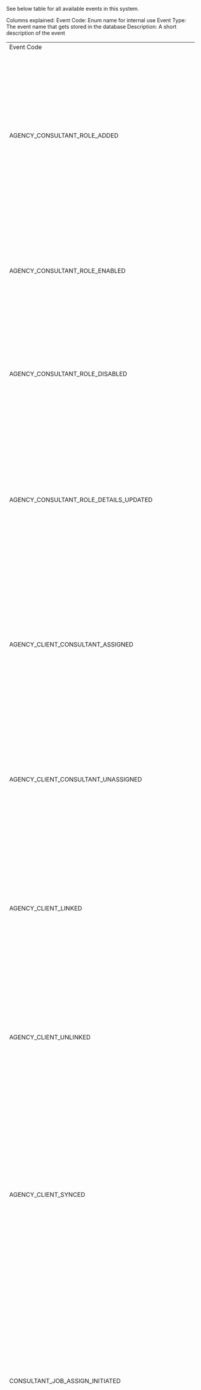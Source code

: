 See below table for all available events in this system.

Columns explained:
Event Code: Enum name for internal use
Event Type: The event name that gets stored in the database
Description: A short description of the event

<!--DATA_START-->
<table><tr><td> Event Code </td><td> Event Type </td><td> Event Data </td><td> Event Aggregate </td><td> Description </td></tr> 
<tr><td> AGENCY_CONSULTANT_ROLE_ADDED </td><td> AgencyConsultantRoleAdded </td><td> 

```json
{
  "type": "object",
  "properties": {
    "_id": {
      "type": "string"
    },
    "name": {
      "type": "string"
    },
    "description": {
      "type": "string"
    },
    "max_consultants": {
      "type": "number"
    }
  },
  "required": [
    "_id",
    "name",
    "description",
    "max_consultants"
  ],
  "additionalProperties": false
}
```

 </td><td> 

```json
{
  "type": "object",
  "additionalProperties": {
    "type": "string"
  },
  "properties": {
    "agency_id": {
      "type": "string"
    }
  },
  "required": [
    "agency_id"
  ]
}
```

 </td><td> The Agency Consultant Role has been created </td></tr>
<tr><td> AGENCY_CONSULTANT_ROLE_ENABLED </td><td> AgencyConsultantRoleEnabled </td><td> 

```json
{
  "type": "object",
  "properties": {
    "_id": {
      "type": "string"
    }
  },
  "required": [
    "_id"
  ],
  "additionalProperties": false
}
```

 </td><td> 

```json
{
  "type": "object",
  "additionalProperties": {
    "type": "string"
  },
  "properties": {
    "agency_id": {
      "type": "string"
    }
  },
  "required": [
    "agency_id"
  ]
}
```

 </td><td> The Agency Consultant Role has been enabled </td></tr>
<tr><td> AGENCY_CONSULTANT_ROLE_DISABLED </td><td> AgencyConsultantRoleDisabled </td><td> 

```json
{
  "type": "object",
  "properties": {
    "_id": {
      "type": "string"
    }
  },
  "required": [
    "_id"
  ],
  "additionalProperties": false
}
```

 </td><td> 

```json
{
  "type": "object",
  "additionalProperties": {
    "type": "string"
  },
  "properties": {
    "agency_id": {
      "type": "string"
    }
  },
  "required": [
    "agency_id"
  ]
}
```

 </td><td> The Agency Consultant Role has been disabled </td></tr>
<tr><td> AGENCY_CONSULTANT_ROLE_DETAILS_UPDATED </td><td> AgencyConsultantRoleDetailsUpdated </td><td> 

```json
{
  "type": "object",
  "properties": {
    "_id": {
      "type": "string"
    },
    "name": {
      "type": "string"
    },
    "description": {
      "type": "string"
    },
    "max_consultants": {
      "type": "number"
    }
  },
  "required": [
    "_id"
  ],
  "additionalProperties": false
}
```

 </td><td> 

```json
{
  "type": "object",
  "additionalProperties": {
    "type": "string"
  },
  "properties": {
    "agency_id": {
      "type": "string"
    }
  },
  "required": [
    "agency_id"
  ]
}
```

 </td><td> The Agency Consultant Role has been updated </td></tr>
<tr><td> AGENCY_CLIENT_CONSULTANT_ASSIGNED </td><td> AgencyClientConsultantAssigned </td><td> 

```json
{
  "type": "object",
  "properties": {
    "_id": {
      "type": "string"
    },
    "consultant_role_id": {
      "type": "string"
    },
    "consultant_id": {
      "type": "string"
    }
  },
  "required": [
    "_id",
    "consultant_role_id",
    "consultant_id"
  ],
  "additionalProperties": false
}
```

 </td><td> 

```json
{
  "type": "object",
  "properties": {
    "agency_id": {
      "type": "string"
    },
    "client_id": {
      "type": "string"
    }
  },
  "required": [
    "agency_id",
    "client_id"
  ],
  "additionalProperties": {
    "type": "string"
  }
}
```

 </td><td> The Agency Client Consultant has been assigned </td></tr>
<tr><td> AGENCY_CLIENT_CONSULTANT_UNASSIGNED </td><td> AgencyClientConsultantUnassigned </td><td> 

```json
{
  "type": "object",
  "properties": {
    "_id": {
      "type": "string"
    }
  },
  "required": [
    "_id"
  ],
  "additionalProperties": false
}
```

 </td><td> 

```json
{
  "type": "object",
  "properties": {
    "agency_id": {
      "type": "string"
    },
    "client_id": {
      "type": "string"
    }
  },
  "required": [
    "agency_id",
    "client_id"
  ],
  "additionalProperties": {
    "type": "string"
  }
}
```

 </td><td> The Agency Client Consultant has been unassigned </td></tr>
<tr><td> AGENCY_CLIENT_LINKED </td><td> AgencyClientLinked </td><td> 

```json
{
  "type": "object",
  "properties": {
    "client_type": {
      "type": "string"
    },
    "organisation_id": {
      "type": "string"
    },
    "site_id": {
      "type": "string"
    }
  },
  "required": [
    "client_type"
  ],
  "additionalProperties": false
}
```

 </td><td> 

```json
{
  "type": "object",
  "properties": {
    "agency_id": {
      "type": "string"
    },
    "client_id": {
      "type": "string"
    }
  },
  "required": [
    "agency_id",
    "client_id"
  ],
  "additionalProperties": {
    "type": "string"
  }
}
```

 </td><td> The Agency Client was linked </td></tr>
<tr><td> AGENCY_CLIENT_UNLINKED </td><td> AgencyClientUnLinked </td><td> 

```json
{
  "type": "object",
  "properties": {
    "client_type": {
      "type": "string"
    },
    "organisation_id": {
      "type": "string"
    },
    "site_id": {
      "type": "string"
    }
  },
  "required": [
    "client_type"
  ],
  "additionalProperties": false
}
```

 </td><td> 

```json
{
  "type": "object",
  "properties": {
    "agency_id": {
      "type": "string"
    },
    "client_id": {
      "type": "string"
    }
  },
  "required": [
    "agency_id",
    "client_id"
  ],
  "additionalProperties": {
    "type": "string"
  }
}
```

 </td><td> The Agency Client was unlinked, does not indicate a deletion </td></tr>
<tr><td> AGENCY_CLIENT_SYNCED </td><td> AgencyClientSynced </td><td> 

```json
{
  "type": "object",
  "properties": {
    "client_type": {
      "type": "string"
    },
    "linked": {
      "type": "boolean"
    },
    "linked_at": {
      "type": "string",
      "format": "date-time"
    },
    "organisation_id": {
      "type": "string"
    },
    "site_id": {
      "type": "string"
    }
  },
  "required": [
    "client_type",
    "linked",
    "linked_at"
  ],
  "additionalProperties": false
}
```

 </td><td> 

```json
{
  "type": "object",
  "properties": {
    "agency_id": {
      "type": "string"
    },
    "client_id": {
      "type": "string"
    }
  },
  "required": [
    "agency_id",
    "client_id"
  ],
  "additionalProperties": {
    "type": "string"
  }
}
```

 </td><td> Sync event to move data from legacy application to microservice </td></tr>
<tr><td> CONSULTANT_JOB_ASSIGN_INITIATED </td><td> ConsultantJobAssignInitiated </td><td> 

```json
{
  "type": "object",
  "properties": {
    "_id": {
      "type": "string"
    },
    "consultant_id": {
      "type": "string"
    },
    "consultant_role_id": {
      "type": "string"
    },
    "client_ids": {
      "type": "array",
      "items": {
        "type": "string"
      }
    }
  },
  "required": [
    "_id",
    "consultant_id",
    "consultant_role_id",
    "client_ids"
  ],
  "additionalProperties": false
}
```

 </td><td> 

```json
{
  "type": "object",
  "properties": {
    "agency_id": {
      "type": "string"
    },
    "name": {
      "type": "string",
      "const": "consultant_job"
    }
  },
  "required": [
    "agency_id",
    "name"
  ],
  "additionalProperties": {
    "type": "string"
  }
}
```

 </td><td> Initiate a job to assign a consultant to multiple clients for an agency </td></tr>
<tr><td> CONSULTANT_JOB_ASSIGN_COMPLETED </td><td> ConsultantJobAssignCompleted </td><td> 

```json
{
  "type": "object",
  "properties": {
    "_id": {
      "type": "string"
    }
  },
  "required": [
    "_id"
  ],
  "additionalProperties": false
}
```

 </td><td> 

```json
{
  "type": "object",
  "properties": {
    "agency_id": {
      "type": "string"
    },
    "name": {
      "type": "string",
      "const": "consultant_job"
    }
  },
  "required": [
    "agency_id",
    "name"
  ],
  "additionalProperties": {
    "type": "string"
  }
}
```

 </td><td> Job assigning a consultant to multiple clients for an agency has completed </td></tr>
<tr><td> CONSULTANT_JOB_PROCESS_STARTED </td><td> ConsultantJobProcessStarted </td><td> 

```json
{
  "type": "object",
  "properties": {
    "estimated_count": {
      "type": "number"
    }
  },
  "required": [
    "estimated_count"
  ],
  "additionalProperties": false
}
```

 </td><td> 

```json
{
  "type": "object",
  "properties": {
    "agency_id": {
      "type": "string"
    },
    "name": {
      "type": "string",
      "const": "consultant_job_process"
    },
    "job_id": {
      "type": "string"
    }
  },
  "required": [
    "agency_id",
    "job_id",
    "name"
  ],
  "additionalProperties": {
    "type": "string"
  }
}
```

 </td><td> Background process for consultant job is started </td></tr>
<tr><td> CONSULTANT_JOB_PROCESS_ITEM_SUCCEEDED </td><td> ConsultantJobProcessItemSucceeded </td><td> 

```json
{
  "type": "object",
  "properties": {
    "client_id": {
      "type": "string"
    },
    "consultant_role_id": {
      "type": "string"
    }
  },
  "required": [
    "client_id"
  ],
  "additionalProperties": false
}
```

 </td><td> 

```json
{
  "type": "object",
  "properties": {
    "agency_id": {
      "type": "string"
    },
    "name": {
      "type": "string",
      "const": "consultant_job_process"
    },
    "job_id": {
      "type": "string"
    }
  },
  "required": [
    "agency_id",
    "job_id",
    "name"
  ],
  "additionalProperties": {
    "type": "string"
  }
}
```

 </td><td> Background process for consultant job is succeeded for one client </td></tr>
<tr><td> CONSULTANT_JOB_PROCESS_ITEM_FAILED </td><td> ConsultantJobProcessItemFailed </td><td> 

```json
{
  "type": "object",
  "properties": {
    "client_id": {
      "type": "string"
    },
    "consultant_role_id": {
      "type": "string"
    },
    "errors": {
      "type": "array",
      "items": {
        "$ref": "#/definitions/EventStoreEncodedErrorInterface"
      }
    }
  },
  "required": [
    "client_id",
    "errors"
  ],
  "additionalProperties": false
}
```

 </td><td> 

```json
{
  "type": "object",
  "properties": {
    "agency_id": {
      "type": "string"
    },
    "name": {
      "type": "string",
      "const": "consultant_job_process"
    },
    "job_id": {
      "type": "string"
    }
  },
  "required": [
    "agency_id",
    "job_id",
    "name"
  ],
  "additionalProperties": {
    "type": "string"
  }
}
```

 </td><td> Background process for consultant job is failed for one client </td></tr>
<tr><td> CONSULTANT_JOB_PROCESS_COMPLETED </td><td> ConsultantJobProcessCompleted </td><td> 

```json
{
  "type": "object",
  "additionalProperties": false,
  "properties": {}
}
```

 </td><td> 

```json
{
  "type": "object",
  "properties": {
    "agency_id": {
      "type": "string"
    },
    "name": {
      "type": "string",
      "const": "consultant_job_process"
    },
    "job_id": {
      "type": "string"
    }
  },
  "required": [
    "agency_id",
    "job_id",
    "name"
  ],
  "additionalProperties": {
    "type": "string"
  }
}
```

 </td><td> Background process for consultant job is completed </td></tr>
<tr><td> CONSULTANT_JOB_UNASSIGN_INITIATED </td><td> ConsultantJobUnassignInitiated </td><td> 

```json
{
  "type": "object",
  "properties": {
    "_id": {
      "type": "string"
    },
    "consultant_id": {
      "type": "string"
    },
    "consultant_role_id": {
      "type": "string"
    },
    "client_ids": {
      "type": "array",
      "items": {
        "type": "string"
      }
    }
  },
  "required": [
    "_id",
    "consultant_id"
  ],
  "additionalProperties": false
}
```

 </td><td> 

```json
{
  "type": "object",
  "properties": {
    "agency_id": {
      "type": "string"
    },
    "name": {
      "type": "string",
      "const": "consultant_job"
    }
  },
  "required": [
    "agency_id",
    "name"
  ],
  "additionalProperties": {
    "type": "string"
  }
}
```

 </td><td> Initiate a job to unassign a consultant from multiple clients for an agency </td></tr>
<tr><td> CONSULTANT_JOB_UNASSIGN_COMPLETED </td><td> ConsultantJobUnassignCompleted </td><td> 

```json
{
  "type": "object",
  "properties": {
    "_id": {
      "type": "string"
    }
  },
  "required": [
    "_id"
  ],
  "additionalProperties": false
}
```

 </td><td> 

```json
{
  "type": "object",
  "properties": {
    "agency_id": {
      "type": "string"
    },
    "name": {
      "type": "string",
      "const": "consultant_job"
    }
  },
  "required": [
    "agency_id",
    "name"
  ],
  "additionalProperties": {
    "type": "string"
  }
}
```

 </td><td> Job unassigning a consultant from multiple clients for an agency has completed </td></tr>
<tr><td> CONSULTANT_JOB_TRANSFER_INITIATED </td><td> ConsultantJobTransferInitiated </td><td> 

```json
{
  "type": "object",
  "properties": {
    "_id": {
      "type": "string"
    },
    "from_consultant_id": {
      "type": "string"
    },
    "to_consultant_id": {
      "type": "string"
    },
    "consultant_role_id": {
      "type": "string"
    },
    "client_ids": {
      "type": "array",
      "items": {
        "type": "string"
      }
    }
  },
  "required": [
    "_id",
    "from_consultant_id",
    "to_consultant_id"
  ],
  "additionalProperties": false
}
```

 </td><td> 

```json
{
  "type": "object",
  "properties": {
    "agency_id": {
      "type": "string"
    },
    "name": {
      "type": "string",
      "const": "consultant_job"
    }
  },
  "required": [
    "agency_id",
    "name"
  ],
  "additionalProperties": {
    "type": "string"
  }
}
```

 </td><td> Initiate a job to transfer clients from a consultant to another consultant for an agency </td></tr>
<tr><td> CONSULTANT_JOB_TRANSFER_COMPLETED </td><td> ConsultantJobTransferCompleted </td><td> 

```json
{
  "type": "object",
  "properties": {
    "_id": {
      "type": "string"
    }
  },
  "required": [
    "_id"
  ],
  "additionalProperties": false
}
```

 </td><td> 

```json
{
  "type": "object",
  "properties": {
    "agency_id": {
      "type": "string"
    },
    "name": {
      "type": "string",
      "const": "consultant_job"
    }
  },
  "required": [
    "agency_id",
    "name"
  ],
  "additionalProperties": {
    "type": "string"
  }
}
```

 </td><td> transfer clients of a consultant to another consultant for an agency has completed </td></tr>
<tr><td> AGENCY_CLIENT_CREDIT_PAYMENT_TERM_APPLIED </td><td> AgencyClientCreditPaymentTermApplied </td><td> 

```json
{
  "type": "object",
  "additionalProperties": false,
  "properties": {}
}
```

 </td><td> 

```json
{
  "type": "object",
  "properties": {
    "agency_id": {
      "type": "string"
    },
    "name": {
      "type": "string",
      "const": "payment_term"
    },
    "client_id": {
      "type": "string"
    }
  },
  "required": [
    "agency_id",
    "client_id",
    "name"
  ],
  "additionalProperties": {
    "type": "string"
  }
}
```

 </td><td> credit payment term is applied to agency client </td></tr>
<tr><td> AGENCY_CLIENT_CREDIT_PAYMENT_TERM_INHERITED </td><td> AgencyClientCreditPaymentTermInherited </td><td> 

```json
{
  "type": "object",
  "additionalProperties": false,
  "properties": {}
}
```

 </td><td> 

```json
{
  "type": "object",
  "properties": {
    "agency_id": {
      "type": "string"
    },
    "name": {
      "type": "string",
      "const": "payment_term"
    },
    "client_id": {
      "type": "string"
    }
  },
  "required": [
    "agency_id",
    "client_id",
    "name"
  ],
  "additionalProperties": {
    "type": "string"
  }
}
```

 </td><td> credit payment term for agency client is inherited from the parent </td></tr>
<tr><td> AGENCY_CLIENT_PAY_IN_ADVANCE_PAYMENT_TERM_APPLIED </td><td> AgencyClientPayInAdvancePaymentTermApplied </td><td> 

```json
{
  "type": "object",
  "additionalProperties": false,
  "properties": {}
}
```

 </td><td> 

```json
{
  "type": "object",
  "properties": {
    "agency_id": {
      "type": "string"
    },
    "name": {
      "type": "string",
      "const": "payment_term"
    },
    "client_id": {
      "type": "string"
    }
  },
  "required": [
    "agency_id",
    "client_id",
    "name"
  ],
  "additionalProperties": {
    "type": "string"
  }
}
```

 </td><td> pay-in-advance payment term is applied to agency client </td></tr>
<tr><td> AGENCY_CLIENT_PAY_IN_ADVANCE_PAYMENT_TERM_INHERITED </td><td> AgencyClientPayInAdvancePaymentTermInherited </td><td> 

```json
{
  "type": "object",
  "additionalProperties": false,
  "properties": {}
}
```

 </td><td> 

```json
{
  "type": "object",
  "properties": {
    "agency_id": {
      "type": "string"
    },
    "name": {
      "type": "string",
      "const": "payment_term"
    },
    "client_id": {
      "type": "string"
    }
  },
  "required": [
    "agency_id",
    "client_id",
    "name"
  ],
  "additionalProperties": {
    "type": "string"
  }
}
```

 </td><td> pay-in-advance payment term for agency client is inherited from the parent </td></tr>
<tr><td> AGENCY_CLIENT_EMPTY_PAYMENT_TERM_INHERITED </td><td> AgencyClientEmptyPaymentTermInherited </td><td> 

```json
{
  "type": "object",
  "additionalProperties": false,
  "properties": {}
}
```

 </td><td> 

```json
{
  "type": "object",
  "properties": {
    "agency_id": {
      "type": "string"
    },
    "name": {
      "type": "string",
      "const": "payment_term"
    },
    "client_id": {
      "type": "string"
    }
  },
  "required": [
    "agency_id",
    "client_id",
    "name"
  ],
  "additionalProperties": {
    "type": "string"
  }
}
```

 </td><td> empty payment term for agency client is inherited from the parent since no payment term was set on the parent </td></tr>
<tr><td> AGENCY_CLIENT_INHERITANCE_PROCESS_STARTED </td><td> AgencyClientInheritanceProcessStarted </td><td> 

```json
{
  "type": "object",
  "properties": {
    "estimated_count": {
      "type": "number"
    }
  },
  "required": [
    "estimated_count"
  ],
  "additionalProperties": false
}
```

 </td><td> 

```json
{
  "type": "object",
  "properties": {
    "agency_id": {
      "type": "string"
    },
    "name": {
      "type": "string",
      "const": "client_inheritance_process"
    },
    "job_id": {
      "type": "string"
    }
  },
  "required": [
    "agency_id",
    "job_id",
    "name"
  ],
  "additionalProperties": {
    "type": "string"
  }
}
```

 </td><td> Background process for agency client inheritance is started </td></tr>
<tr><td> AGENCY_CLIENT_INHERITANCE_PROCESS_ITEM_SUCCEEDED </td><td> AgencyClientInheritanceProcessItemSucceeded </td><td> 

```json
{
  "type": "object",
  "properties": {
    "client_id": {
      "type": "string"
    }
  },
  "required": [
    "client_id"
  ],
  "additionalProperties": false
}
```

 </td><td> 

```json
{
  "type": "object",
  "properties": {
    "agency_id": {
      "type": "string"
    },
    "name": {
      "type": "string",
      "const": "client_inheritance_process"
    },
    "job_id": {
      "type": "string"
    }
  },
  "required": [
    "agency_id",
    "job_id",
    "name"
  ],
  "additionalProperties": {
    "type": "string"
  }
}
```

 </td><td> Background process for agency client inheritance is succeeded for one client </td></tr>
<tr><td> AGENCY_CLIENT_INHERITANCE_PROCESS_ITEM_FAILED </td><td> AgencyClientInheritanceProcessItemFailed </td><td> 

```json
{
  "type": "object",
  "properties": {
    "client_id": {
      "type": "string"
    },
    "errors": {
      "type": "array",
      "items": {
        "$ref": "#/definitions/EventStoreEncodedErrorInterface"
      }
    }
  },
  "required": [
    "client_id",
    "errors"
  ],
  "additionalProperties": false
}
```

 </td><td> 

```json
{
  "type": "object",
  "properties": {
    "agency_id": {
      "type": "string"
    },
    "name": {
      "type": "string",
      "const": "client_inheritance_process"
    },
    "job_id": {
      "type": "string"
    }
  },
  "required": [
    "agency_id",
    "job_id",
    "name"
  ],
  "additionalProperties": {
    "type": "string"
  }
}
```

 </td><td> Background process for agency client inheritance is failed for one client </td></tr>
<tr><td> AGENCY_CLIENT_INHERITANCE_PROCESS_COMPLETED </td><td> AgencyClientInheritanceProcessCompleted </td><td> 

```json
{
  "type": "object",
  "additionalProperties": false,
  "properties": {}
}
```

 </td><td> 

```json
{
  "type": "object",
  "properties": {
    "agency_id": {
      "type": "string"
    },
    "name": {
      "type": "string",
      "const": "client_inheritance_process"
    },
    "job_id": {
      "type": "string"
    }
  },
  "required": [
    "agency_id",
    "job_id",
    "name"
  ],
  "additionalProperties": {
    "type": "string"
  }
}
```

 </td><td> Background process for agency client inheritance is completed </td></tr>
<tr><td> AGENCY_CLIENT_APPLY_PAYMENT_TERM_INITIATED </td><td> AgencyClientApplyPaymentTermInitiated </td><td> 

```json
{
  "type": "object",
  "properties": {
    "_id": {
      "type": "string"
    },
    "term": {
      "type": "string"
    },
    "client_id": {
      "type": "string"
    }
  },
  "required": [
    "_id",
    "term",
    "client_id"
  ],
  "additionalProperties": false
}
```

 </td><td> 

```json
{
  "type": "object",
  "properties": {
    "agency_id": {
      "type": "string"
    },
    "name": {
      "type": "string",
      "const": "organisation_job"
    },
    "organisation_id": {
      "type": "string"
    }
  },
  "required": [
    "agency_id",
    "name",
    "organisation_id"
  ],
  "additionalProperties": {
    "type": "string"
  }
}
```

 </td><td> Applying payment term is initiated for the agency client </td></tr>
<tr><td> AGENCY_CLIENT_APPLY_PAYMENT_TERM_INHERITANCE_INITIATED </td><td> AgencyClientApplyPaymentTermInheritanceInitiated </td><td> 

```json
{
  "type": "object",
  "properties": {
    "_id": {
      "type": "string"
    },
    "client_id": {
      "type": "string"
    }
  },
  "required": [
    "_id",
    "client_id"
  ],
  "additionalProperties": false
}
```

 </td><td> 

```json
{
  "type": "object",
  "properties": {
    "agency_id": {
      "type": "string"
    },
    "name": {
      "type": "string",
      "const": "organisation_job"
    },
    "organisation_id": {
      "type": "string"
    }
  },
  "required": [
    "agency_id",
    "name",
    "organisation_id"
  ],
  "additionalProperties": {
    "type": "string"
  }
}
```

 </td><td> Applying payment term inheritance is initiated for the agency client </td></tr>
<tr><td> AGENCY_CLIENT_APPLY_PAYMENT_TERM_COMPLETED </td><td> AgencyClientApplyPaymentTermCompleted </td><td> 

```json
{
  "type": "object",
  "properties": {
    "_id": {
      "type": "string"
    }
  },
  "required": [
    "_id"
  ],
  "additionalProperties": false
}
```

 </td><td> 

```json
{
  "type": "object",
  "properties": {
    "agency_id": {
      "type": "string"
    },
    "name": {
      "type": "string",
      "const": "organisation_job"
    },
    "organisation_id": {
      "type": "string"
    }
  },
  "required": [
    "agency_id",
    "name",
    "organisation_id"
  ],
  "additionalProperties": {
    "type": "string"
  }
}
```

 </td><td> Applying payment term is completed for the agency client </td></tr>
<tr><td> AGENCY_CLIENT_APPLY_PAYMENT_TERM_INHERITANCE_COMPLETED </td><td> AgencyClientApplyPaymentTermInheritanceCompleted </td><td> 

```json
{
  "type": "object",
  "properties": {
    "_id": {
      "type": "string"
    }
  },
  "required": [
    "_id"
  ],
  "additionalProperties": false
}
```

 </td><td> 

```json
{
  "type": "object",
  "properties": {
    "agency_id": {
      "type": "string"
    },
    "name": {
      "type": "string",
      "const": "organisation_job"
    },
    "organisation_id": {
      "type": "string"
    }
  },
  "required": [
    "agency_id",
    "name",
    "organisation_id"
  ],
  "additionalProperties": {
    "type": "string"
  }
}
```

 </td><td> Applying payment term completed inheritance for the agency client </td></tr>
<tr><td> AGENCY_CLIENT_APPLY_FINANCIAL_HOLD_INITIATED </td><td> AgencyClientApplyFinancialHoldInitiated </td><td> 

```json
{
  "type": "object",
  "properties": {
    "_id": {
      "type": "string"
    },
    "note": {
      "type": "string"
    },
    "client_id": {
      "type": "string"
    }
  },
  "required": [
    "_id",
    "note",
    "client_id"
  ],
  "additionalProperties": false
}
```

 </td><td> 

```json
{
  "type": "object",
  "properties": {
    "agency_id": {
      "type": "string"
    },
    "name": {
      "type": "string",
      "const": "organisation_job"
    },
    "organisation_id": {
      "type": "string"
    }
  },
  "required": [
    "agency_id",
    "name",
    "organisation_id"
  ],
  "additionalProperties": {
    "type": "string"
  }
}
```

 </td><td> Applying financial hold is initiated for the agency client </td></tr>
<tr><td> AGENCY_CLIENT_CLEAR_FINANCIAL_HOLD_INITIATED </td><td> AgencyClientClearFinancialHoldInitiated </td><td> 

```json
{
  "type": "object",
  "properties": {
    "_id": {
      "type": "string"
    },
    "note": {
      "type": "string"
    },
    "client_id": {
      "type": "string"
    }
  },
  "required": [
    "_id",
    "note",
    "client_id"
  ],
  "additionalProperties": false
}
```

 </td><td> 

```json
{
  "type": "object",
  "properties": {
    "agency_id": {
      "type": "string"
    },
    "name": {
      "type": "string",
      "const": "organisation_job"
    },
    "organisation_id": {
      "type": "string"
    }
  },
  "required": [
    "agency_id",
    "name",
    "organisation_id"
  ],
  "additionalProperties": {
    "type": "string"
  }
}
```

 </td><td> Clear financial hold is initiated for the agency client </td></tr>
<tr><td> AGENCY_CLIENT_APPLY_FINANCIAL_HOLD_INHERITANCE_INITIATED </td><td> AgencyClientApplyFinancialHoldInheritanceInitiated </td><td> 

```json
{
  "type": "object",
  "properties": {
    "_id": {
      "type": "string"
    },
    "note": {
      "type": "string"
    },
    "client_id": {
      "type": "string"
    }
  },
  "required": [
    "_id",
    "note",
    "client_id"
  ],
  "additionalProperties": false
}
```

 </td><td> 

```json
{
  "type": "object",
  "properties": {
    "agency_id": {
      "type": "string"
    },
    "name": {
      "type": "string",
      "const": "organisation_job"
    },
    "organisation_id": {
      "type": "string"
    }
  },
  "required": [
    "agency_id",
    "name",
    "organisation_id"
  ],
  "additionalProperties": {
    "type": "string"
  }
}
```

 </td><td> Applying financial hold inheritance is initiated for the agency client </td></tr>
<tr><td> AGENCY_CLIENT_APPLY_FINANCIAL_HOLD_COMPLETED </td><td> AgencyClientApplyFinancialHoldCompleted </td><td> 

```json
{
  "type": "object",
  "properties": {
    "_id": {
      "type": "string"
    }
  },
  "required": [
    "_id"
  ],
  "additionalProperties": false
}
```

 </td><td> 

```json
{
  "type": "object",
  "properties": {
    "agency_id": {
      "type": "string"
    },
    "name": {
      "type": "string",
      "const": "organisation_job"
    },
    "organisation_id": {
      "type": "string"
    }
  },
  "required": [
    "agency_id",
    "name",
    "organisation_id"
  ],
  "additionalProperties": {
    "type": "string"
  }
}
```

 </td><td> Applying financial hold is completed for the agency client </td></tr>
<tr><td> AGENCY_CLIENT_CLEAR_FINANCIAL_HOLD_COMPLETED </td><td> AgencyClientClearFinancialHoldCompleted </td><td> 

```json
{
  "type": "object",
  "properties": {
    "_id": {
      "type": "string"
    }
  },
  "required": [
    "_id"
  ],
  "additionalProperties": false
}
```

 </td><td> 

```json
{
  "type": "object",
  "properties": {
    "agency_id": {
      "type": "string"
    },
    "name": {
      "type": "string",
      "const": "organisation_job"
    },
    "organisation_id": {
      "type": "string"
    }
  },
  "required": [
    "agency_id",
    "name",
    "organisation_id"
  ],
  "additionalProperties": {
    "type": "string"
  }
}
```

 </td><td> Clear financial hold is completed for the agency client </td></tr>
<tr><td> AGENCY_CLIENT_APPLY_FINANCIAL_HOLD_INHERITANCE_COMPLETED </td><td> AgencyClientApplyFinancialHoldInheritanceCompleted </td><td> 

```json
{
  "type": "object",
  "properties": {
    "_id": {
      "type": "string"
    }
  },
  "required": [
    "_id"
  ],
  "additionalProperties": false
}
```

 </td><td> 

```json
{
  "type": "object",
  "properties": {
    "agency_id": {
      "type": "string"
    },
    "name": {
      "type": "string",
      "const": "organisation_job"
    },
    "organisation_id": {
      "type": "string"
    }
  },
  "required": [
    "agency_id",
    "name",
    "organisation_id"
  ],
  "additionalProperties": {
    "type": "string"
  }
}
```

 </td><td> Applying financial hold inheritance is completed for the agency client </td></tr>
<tr><td> AGENCY_CLIENT_FINANCIAL_HOLD_APPLIED </td><td> AgencyClientFinancialHoldApplied </td><td> 

```json
{
  "type": "object",
  "properties": {
    "note": {
      "type": "string"
    }
  },
  "required": [
    "note"
  ],
  "additionalProperties": false
}
```

 </td><td> 

```json
{
  "type": "object",
  "properties": {
    "agency_id": {
      "type": "string"
    },
    "name": {
      "type": "string",
      "const": "financial_hold"
    },
    "client_id": {
      "type": "string"
    }
  },
  "required": [
    "agency_id",
    "client_id",
    "name"
  ],
  "additionalProperties": {
    "type": "string"
  }
}
```

 </td><td> financial hold is applied to agency client </td></tr>
<tr><td> AGENCY_CLIENT_FINANCIAL_HOLD_INHERITED </td><td> AgencyClientFinancialHoldInherited </td><td> 

```json
{
  "type": "object",
  "properties": {
    "note": {
      "type": "string"
    }
  },
  "required": [
    "note"
  ],
  "additionalProperties": false
}
```

 </td><td> 

```json
{
  "type": "object",
  "properties": {
    "agency_id": {
      "type": "string"
    },
    "name": {
      "type": "string",
      "const": "financial_hold"
    },
    "client_id": {
      "type": "string"
    }
  },
  "required": [
    "agency_id",
    "client_id",
    "name"
  ],
  "additionalProperties": {
    "type": "string"
  }
}
```

 </td><td> financial hold for agency client is inherited from the parent </td></tr>
<tr><td> AGENCY_CLIENT_FINANCIAL_HOLD_CLEARED </td><td> AgencyClientFinancialHoldCleared </td><td> 

```json
{
  "type": "object",
  "properties": {
    "note": {
      "type": "string"
    }
  },
  "required": [
    "note"
  ],
  "additionalProperties": false
}
```

 </td><td> 

```json
{
  "type": "object",
  "properties": {
    "agency_id": {
      "type": "string"
    },
    "name": {
      "type": "string",
      "const": "financial_hold"
    },
    "client_id": {
      "type": "string"
    }
  },
  "required": [
    "agency_id",
    "client_id",
    "name"
  ],
  "additionalProperties": {
    "type": "string"
  }
}
```

 </td><td> financial hold for agency client is cleared </td></tr>
<tr><td> AGENCY_CLIENT_CLEAR_FINANCIAL_HOLD_INHERITED </td><td> AgencyClientClearFinancialHoldInherited </td><td> 

```json
{
  "type": "object",
  "properties": {
    "note": {
      "type": "string"
    }
  },
  "required": [
    "note"
  ],
  "additionalProperties": false
}
```

 </td><td> 

```json
{
  "type": "object",
  "properties": {
    "agency_id": {
      "type": "string"
    },
    "name": {
      "type": "string",
      "const": "financial_hold"
    },
    "client_id": {
      "type": "string"
    }
  },
  "required": [
    "agency_id",
    "client_id",
    "name"
  ],
  "additionalProperties": {
    "type": "string"
  }
}
```

 </td><td> clear financial hold for agency client is inherited from the parent </td></tr>
<tr><td> AGENCY_CLIENT_EMPTY_FINANCIAL_HOLD_INHERITED </td><td> AgencyClientEmptyFinancialHoldInherited </td><td> 

```json
{
  "type": "object",
  "properties": {
    "note": {
      "type": "string"
    }
  },
  "required": [
    "note"
  ],
  "additionalProperties": false
}
```

 </td><td> 

```json
{
  "type": "object",
  "properties": {
    "agency_id": {
      "type": "string"
    },
    "name": {
      "type": "string",
      "const": "financial_hold"
    },
    "client_id": {
      "type": "string"
    }
  },
  "required": [
    "agency_id",
    "client_id",
    "name"
  ],
  "additionalProperties": {
    "type": "string"
  }
}
```

 </td><td> empty financial hold for agency client is inherited from the parent since no financial hold was set on the parent </td></tr>
<tr><td> AGENCY_CLIENT_REQUIRES_PO_NUMBER_SET </td><td> AgencyClientRequiresPONumberSet </td><td> 

```json
{
  "type": "object",
  "additionalProperties": false,
  "properties": {}
}
```

 </td><td> 

```json
{
  "type": "object",
  "properties": {
    "agency_id": {
      "type": "string"
    },
    "name": {
      "type": "string",
      "const": "booking_preference"
    },
    "client_id": {
      "type": "string"
    }
  },
  "required": [
    "agency_id",
    "client_id",
    "name"
  ],
  "additionalProperties": {
    "type": "string"
  }
}
```

 </td><td> Requires po number was set for agency client </td></tr>
<tr><td> AGENCY_CLIENT_REQUIRES_PO_NUMBER_UNSET </td><td> AgencyClientRequiresPONumberUnset </td><td> 

```json
{
  "type": "object",
  "additionalProperties": false,
  "properties": {}
}
```

 </td><td> 

```json
{
  "type": "object",
  "properties": {
    "agency_id": {
      "type": "string"
    },
    "name": {
      "type": "string",
      "const": "booking_preference"
    },
    "client_id": {
      "type": "string"
    }
  },
  "required": [
    "agency_id",
    "client_id",
    "name"
  ],
  "additionalProperties": {
    "type": "string"
  }
}
```

 </td><td> Requires po number was unset for agency client </td></tr>
</table><!--DATA_END-->